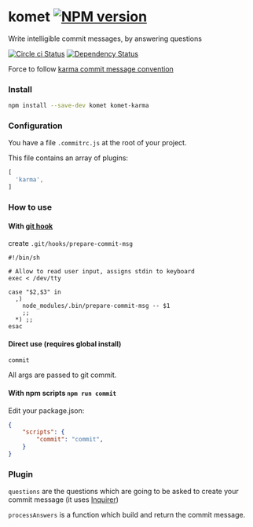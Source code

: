 # komet [![NPM version][npm-image]][npm-url]

Write intelligible commit messages, by answering questions

[![Circle ci Status][build-status-image]][build-status-url]
[![Dependency Status][daviddm-image]][daviddm-url]

Force to follow [karma commit message convention](http://karma-runner.github.io/1.0/dev/git-commit-msg.html)

### Install

```sh
npm install --save-dev komet komet-karma
```

### Configuration
You have a file `.commitrc.js` at the root of your project.

This file contains an array of plugins:
```javascript
[
  'karma',
]
```

### How to use

#### With [git hook](https://git-scm.com/docs/githooks#_prepare_commit_msg)

create `.git/hooks/prepare-commit-msg`

```
#!/bin/sh

# Allow to read user input, assigns stdin to keyboard
exec < /dev/tty

case "$2,$3" in
  ,)
    node_modules/.bin/prepare-commit-msg -- $1
    ;;
  *) ;;
esac

```

#### Direct use (requires global install)

```
commit
```

All args are passed to git commit.


#### With npm scripts `npm run commit`

Edit your package.json:

```json
{
    "scripts": {
        "commit": "commit",
    }
}

```

### Plugin

`questions` are the questions which are going to be asked to create your commit message (it uses [Inquirer](https://www.npmjs.com/package/inquirer#question))

`processAnswers` is a function which build and return the commit message.


[npm-image]: https://img.shields.io/npm/v/komet.svg?style=flat-square
[npm-url]: https://npmjs.org/package/komet
[daviddm-image]: https://david-dm.org/kometjs/komet.svg?style=flat-square
[daviddm-url]: https://david-dm.org/kometjs/komet
[build-status-image]: https://img.shields.io/circleci/project/kometjs/komet/master.svg?style=flat-square
[build-status-url]: https://circleci.com/gh/kometjs/komet

